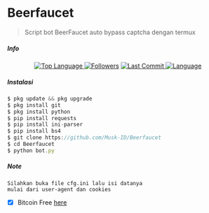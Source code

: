 # Beerfaucet
> Script bot BeerFaucet auto bypass captcha dengan termux
##### Info
<p align="center">
 <a href="https://github.com/Musk-ID">
    <img alt="Top Language" src="https://img.shields.io/github/languages/top/Musk-ID/Qashbits.svg"/>
  </a>
<a href="https://github.com/Musk-ID/followers">
  <img title="Followers" src="https://img.shields.io/github/followers/Musk-ID?label=Followers&color=blue&style=flat-square"></a>
<a href="https://github.com/Musk-ID/Anime-Tracker/stargazers/">
<a href="https://github.com/Musk-ID">
  <img alt="Last Commit" src="https://img.shields.io/github/last-commit/Musk-ID/Qashbits.svg"/>
</a>
<a href="https://github.com/Musk-ID">
  <img alt="Language" src="https://img.shields.io/github/languages/count/Musk-ID/Qashbits.svg"/>
</a>
</div>
</p>

##### Instalasi
```js
$ pkg update && pkg upgrade
$ pkg install git
$ pkg install python
$ pip install requests
$ pip install ini-parser
$ pip install bs4
$ git clone https://github.com/Musk-ID/Beerfaucet
$ cd Beerfaucet
$ python bot.py
```
##### Note
```
Silahkan buka file cfg.ini lalu isi datanya
mulai dari user-agent dan cookies
```
- [X] Bitcoin Free [here]()


